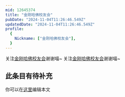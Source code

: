 ```yaml
---
mid: 12645374
title: "金刚哈佛校友会"
pubDate: "2024-11-04T11:26:46.549Z"
updatedDate: "2024-11-04T11:26:46.549Z"
profile:
  {
    Nickname: ["金刚哈佛校友会"],
  }
---
```


关注[金刚哈佛校友会](https://space.bilibili.com/12645374)谢谢喵~ 关注[金刚哈佛校友会](https://space.bilibili.com/12645374)谢谢喵~

## 此条目有待补充
你可以在[这里](https://github.com/Yuhanawa/VTuber.ICU/edit/master/src/content/v/金刚哈佛校友会/index.md)编辑本文
